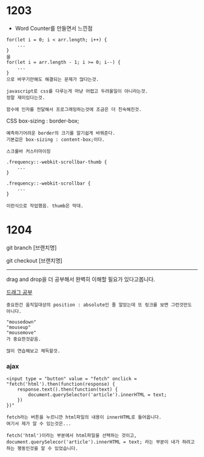 <h1>
    1203
</h1>

- Word Counter를 만들면서 느낀점

```
for(let i = 0; i < arr.length; i++) {
    ...
}
을
for(let i = arr.length - 1; i >= 0; i--) {
    ...
}
으로 바꾸기만해도 해결되는 문제가 많다는것.
```

```
javascript로 css를 다루는게 마냥 어렵고 두려울일이 아니라는것.
정말 재미있다는것.
```

```
함수에 인자를 전달해서 프로그래밍하는것에 조금은 더 친숙해진것.
```



CSS box-sizing : border-box;

```
예측하기어려운 border의 크기를 알기쉽게 바꿔준다.
기본값은 box-sizing : content-box;이다.
```



```
스크롤바 커스터마이징

.frequency::-webkit-scrollbar-thumb {
    ...
}

.frequency::-webkit-scrollbar {
    ...
}

이런식으로 작업했음. thumb은 막대.
```



<h1>
    1204
</h1>

git branch [브랜치명]

git checkout [브랜치명]

<hr>

drag and drop을 더 공부해서 완벽히 이해할 필요가 있다고봅니다.

<a href = "https://www.kirupa.com/html5/drag.htm">드래그 공부</a>

```
중요한건 움직일대상의 position : absolute인 줄 알았는데 또 링크를 보면 그런것만도 아니다.

"mousedown"
"mouseup"
"mousemove"
가 중요한것같음.

많이 연습해보고 체득할것.
```



<h3>ajax</h3>

```
<input type = "button" value = "fetch" onclick = "fetch('html').then(function(response) {
    response.text().then(function(text) {
        document.querySelector('article').innerHTML = text;
    })
})"

fetch라는 버튼을 누르니깐 html파일의 내용이 innerHTML로 들어옵니다.
여기서 제가 알 수 있는것은...

fetch('html')이라는 부분에서 html파일을 선택하는 것이고,
document.querySelecor('article').innerHTML = text; 라는 부분이 내가 하려고하는 행동인것을 알 수 있었습니다.

```

